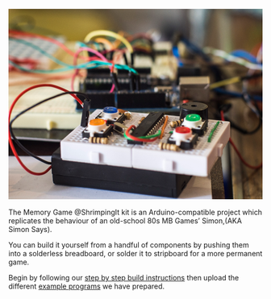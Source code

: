 ![Circuit picture][photo]

The Memory Game @ShrimpingIt kit is an Arduino-compatible project which replicates the behaviour of an old-school 80s MB Games’ Simon,(AKA Simon Says).

You can build it yourself from a handful of components by pushing them into a solderless breadboard, or solder it to stripboard for a more permanent game. 

Begin by following our [step by step build instructions](build.html) then upload the different [example programs](program.html) we have prepared.

[kit]: kit.png
[photo]: reallife.png
[step00]: ./sequence/00_blink.png
